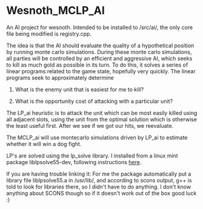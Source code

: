 Wesnoth_MCLP_AI
===============

An AI project for wesnoth. Intended to be installed to /src/ai/, the only core file being modified is registry.cpp. 

The idea is that the AI should evaluate the quality of a hypothetical position by running monte carlo simulations. 
During these monte carlo simulations, all parties will be controlled by an efficient and aggressive AI, which seeks
to kill as much gold as possible in its turn. To do this, it solves a series of linear programs related to the game
state, hopefully very quickly. The linear programs seek to approximately determine

1) What is the enemy unit that is easiest for me to kill?

2) What is the opportunity cost of attacking with a particular unit?

The LP_ai heuristic is to attack the unit which can be most easily killed using all adjacent slots, using the 
unit from the optimal solution which is otherwise the least useful first. After we see if we got our hits, we reevaluate.

The MCLP_ai will use montecarlo simulations driven by LP_ai to estimate whether it will win a dog fight.

LP's are solved using the lp_solve library. I installed from a linux mint package liblpsolve55-dev, following instructions <a href="http://web.mit.edu/lpsolve/doc/Build.htm#Implicit linking with the lpsolve static library ">here</a>.

If you are having trouble linking it: For me the package automatically put a library file liblpsolve55.a in /usr/lib/, and according to scons output, g++ is told to look for libraries there, so I didn't have to do anything. I don't know anything about SCONS though so if it doesn't work out of the box good luck :)

